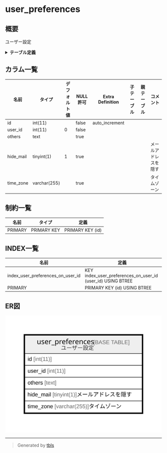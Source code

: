 # user_preferences

## 概要

ユーザー設定

<details>
<summary><strong>テーブル定義</strong></summary>

```sql
CREATE TABLE `user_preferences` (
  `id` int(11) NOT NULL AUTO_INCREMENT,
  `user_id` int(11) NOT NULL DEFAULT '0',
  `others` text,
  `hide_mail` tinyint(1) DEFAULT '1',
  `time_zone` varchar(255) DEFAULT NULL,
  PRIMARY KEY (`id`),
  KEY `index_user_preferences_on_user_id` (`user_id`)
) ENGINE=InnoDB AUTO_INCREMENT=[Redacted by tbls] DEFAULT CHARSET=utf8
```

</details>

## カラム一覧

| 名前        | タイプ          | デフォルト値       | NULL許可   | Extra Definition | 子テーブル      | 親テーブル      | コメント                 |
| --------- | ------------ | ------------ | -------- | ---------------- | ---------- | ---------- | -------------------- |
| id        | int(11)      |              | false    | auto_increment   |            |            |                      |
| user_id   | int(11)      | 0            | false    |                  |            |            |                      |
| others    | text         |              | true     |                  |            |            |                      |
| hide_mail | tinyint(1)   | 1            | true     |                  |            |            | メールアドレスを隠す           |
| time_zone | varchar(255) |              | true     |                  |            |            | タイムゾーン               |

## 制約一覧

| 名前      | タイプ         | 定義               |
| ------- | ----------- | ---------------- |
| PRIMARY | PRIMARY KEY | PRIMARY KEY (id) |

## INDEX一覧

| 名前                                | 定義                                                          |
| --------------------------------- | ----------------------------------------------------------- |
| index_user_preferences_on_user_id | KEY index_user_preferences_on_user_id (user_id) USING BTREE |
| PRIMARY                           | PRIMARY KEY (id) USING BTREE                                |

## ER図

![er](user_preferences.svg)

---

> Generated by [tbls](https://github.com/k1LoW/tbls)
